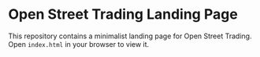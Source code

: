 # Open Street Trading Landing Page

This repository contains a minimalist landing page for Open Street Trading. Open `index.html` in your browser to view it.
